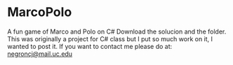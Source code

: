 # MarcoPolo
A fun game of Marco and Polo on C#
Download the solucion and the folder. 
This was originally a project for C# class but I put so much work on it, I wanted to post it. 
If you want to contact me please do at:
negroncj@mail.uc.edu

